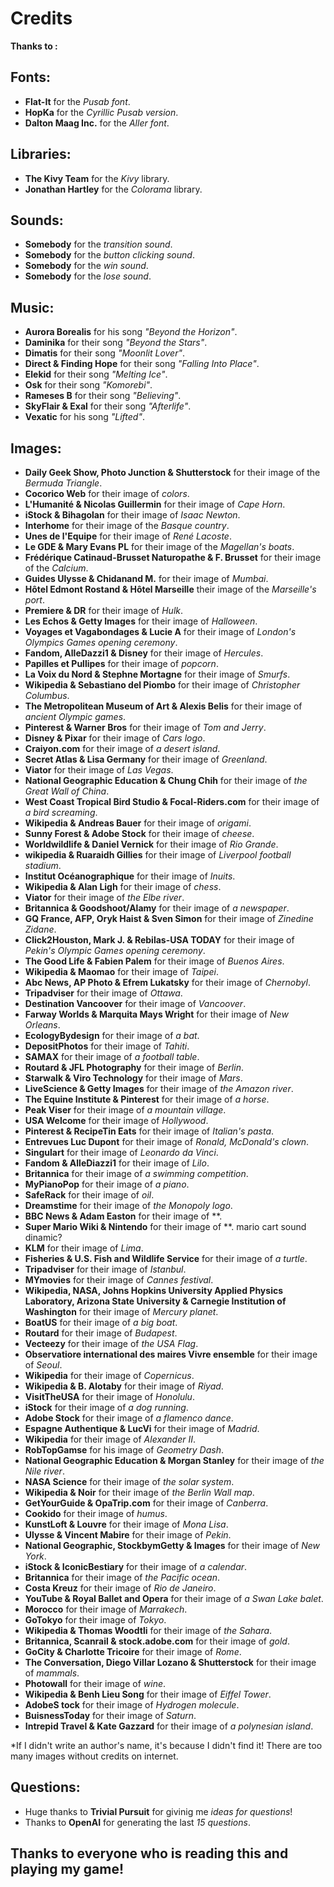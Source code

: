 # Credits

**Thanks to :**

## **Fonts:**

* **Flat-It** for the *Pusab font*.
* **HopKa** for the *Cyrillic Pusab version*.
* **Dalton Maag Inc.** for the *Aller font*.

## **Libraries:**

* **The Kivy Team** for the *Kivy* library.
* **Jonathan Hartley** for the *Colorama* library.

## **Sounds:**

* **Somebody** for the *transition sound*.
* **Somebody** for the *button clicking sound*.
* **Somebody** for the *win sound*.
* **Somebody** for the *lose sound*.

## **Music:**

* **Aurora Borealis** for his song *"Beyond the Horizon"*.
* **Daminika** for their song *"Beyond the Stars"*.
* **Dimatis** for their song *"Moonlit Lover"*.
* **Direct & Finding Hope** for their song *"Falling Into Place"*.
* **Elekid** for their song *"Melting Ice"*.
* **Osk** for their song *"Komorebi"*.
* **Rameses B** for their song *"Believing"*.
* **SkyFlair & Exal** for their song *"Afterlife"*.
* **Vexatic** for his song *"Lifted"*.

## **Images:**

* **Daily Geek Show, Photo Junction & Shutterstock** for their image of the *Bermuda Triangle*.
* **Cocorico Web** for their image of *colors*.
* **L'Humanité & Nicolas Guillermin** for their image of *Cape Horn*.
* **iStock & Bihagolan** for their image of *Isaac Newton*.
* **Interhome** for their image of the *Basque country*.
* **Unes de l'Equipe** for their image of *René Lacoste*.
* **Le GDE & Mary Evans PL** for their image of the *Magellan's boats*.
* **Frédérique Catinaud-Brusset Naturopathe & F. Brusset** for their image of the *Calcium*.
* **Guides Ulysse & Chidanand M.** for their image of *Mumbai*.
* **Hôtel Edmont Rostand & Hôtel Marseille** their image of the *Marseille's port*.
* **Premiere & DR** for their image of *Hulk*.
* **Les Echos & Getty Images** for their image of *Halloween*.
* **Voyages et Vagabondages & Lucie A** for their image of *London's Olympics Games opening ceremony*.
* **Fandom, AlleDazzi1 & Disney** for their image of *Hercules*.
* **Papilles et Pullipes** for their image of *popcorn*.
* **La Voix du Nord & Stephne Mortagne** for their image of *Smurfs*.
* **Wikipedia & Sebastiano del Piombo** for their image of *Christopher Columbus*.
* **The Metropolitean Museum of Art & Alexis Belis** for their image of *ancient Olympic games*.
* **Pinterest & Warner Bros** for their image of *Tom and Jerry*.
* **Disney & Pixar** for their image of *Cars logo*.
* **Craiyon.com** for their image of *a desert island*.
* **Secret Atlas & Lisa Germany** for their image of *Greenland*.
* **Viator** for their image of *Las Vegas*.
* **National Geographic Education & Chung Chih** for their image of *the Great Wall of China*.
* **West Coast Tropical Bird Studio & Focal-Riders.com** for their image of *a bird screaming*.
* **Wikipedia & Andreas Bauer** for their image of *origami*.
* **Sunny Forest & Adobe Stock** for their image of *cheese*.
* **Worldwildlife & Daniel Vernick** for their image of *Rio Grande*.
* **wikipedia & Ruaraidh Gillies** for their image of *Liverpool football stadium*.
* **Institut Océanographique** for their image of *Inuits*.
* **Wikipedia & Alan Ligh** for their image of *chess*.
* **Viator** for their image of *the Elbe river*.
* **Britannica & Goodshoot/Alamy** for their image of *a newspaper*.
* **GQ France, AFP, Oryk Haist & Sven Simon** for their image of *Zinedine Zidane*.
* **Click2Houston, Mark J. & Rebilas-USA TODAY** for their image of *Pekin's Olympic Games opening ceremony*.
* **The Good Life & Fabien Palem** for their image of *Buenos Aires*.
* **Wikipedia & Maomao** for their image of *Taipei*.
* **Abc News, AP Photo & Efrem Lukatsky** for their image of *Chernobyl*.
* **Tripadviser** for their image of *Ottawa*.
* **Destination Vancoover** for their image of *Vancoover*.
* **Farway Worlds & Marquita Mays Wright** for their image of *New Orleans*.
* **EcologyBydesign** for their image of *a bat*.
* **DepositPhotos** for their image of *Tahiti*.
* **SAMAX** for their image of *a football table*.
* **Routard & JFL Photography** for their image of *Berlin*.
* **Starwalk & Viro Technology** for their image of *Mars*.
* **LiveScience & Getty Images** for their image of *the Amazon river*.
* **The Equine Institute & Pinterest** for their image of *a horse*.
* **Peak Viser** for their image of *a mountain village*.
* **USA Welcome** for their image of *Hollywood*.
* **Pinterest & RecipeTin Eats** for their image of *Italian's pasta*.
* **Entrevues Luc Dupont** for their image of *Ronald, McDonald's clown*.
* **Singulart** for their image of *Leonardo da Vinci*.
* **Fandom & AlleDiazzi1** for their image of *Lilo*.
* **Britannica** for their image of *a swimming competition*.
* **MyPianoPop** for their image of *a piano*.
* **SafeRack** for their image of *oil*.
* **Dreamstime** for their image of *the Monopoly logo*.
* **BBC News & Adam Easton** for their image of **.
* **Super Mario Wiki & Nintendo** for their image of **.   mario cart sound dinamic?
* **KLM** for their image of *Lima*.
* **Fisheries & U.S. Fish and Wildlife Service** for their image of *a turtle*.
* **Tripadviser** for their image of *Istanbul*.
* **MYmovies** for their image of *Cannes festival*.
* **Wikipedia, NASA, Johns Hopkins University Applied Physics Laboratory, Arizona State University & Carnegie Institution of Washington** for their image of *Mercury planet*.
* **BoatUS** for their image of *a big boat*.
* **Routard** for their image of *Budapest*.
* **Vecteezy** for their image of *the USA Flag*.
* **Observatiore international des maires Vivre ensemble** for their image of *Seoul*.
* **Wikipedia** for their image of *Copernicus*.
* **Wikipedia & B. Alotaby** for their image of *Riyad*.
* **VisitTheUSA** for their image of *Honolulu*.
* **iStock** for their image of *a dog running*.
* **Adobe Stock** for their image of *a flamenco dance*.
* **Espagne Authentique & LucVi** for their image of *Madrid*.
* **Wikipedia** for their image of *Alexander II*.
* **RobTopGamse** for his image of *Geometry Dash*.
* **National Geographic Education & Morgan Stanley** for their image of *the Nile river*.
* **NASA Science** for their image of *the solar system*.
* **Wikipedia & Noir** for their image of *the Berlin Wall map*.
* **GetYourGuide & OpaTrip.com** for their image of *Canberra*.
* **Cookido** for their image of *humus*.
* **KunstLoft & Louvre** for their image of *Mona Lisa*.
* **Ulysse & Vincent Mabire** for their image of *Pekin*.
* **National Geographic, StockbymGetty & Images** for their image of *New York*.
* **iStock & IconicBestiary** for their image of *a calendar*.
* **Britannica** for their image of *the Pacific ocean*.
* **Costa Kreuz** for their image of *Rio de Janeiro*.
* **YouTube & Royal Ballet and Opera** for their image of *a Swan Lake balet*.
* **Morocco** for their image of *Marrakech*.
* **GoTokyo** for their image of *Tokyo*.
* **Wikipedia & Thomas Woodtli** for their image of *the Sahara*.
* **Britannica, Scanrail & stock.adobe.com** for their image of *gold*.
* **GoCity & Charlotte Tricoire** for their image of *Rome*.
* **The Conversation, Diego Villar Lozano & Shutterstock** for their image of *mammals*.
* **Photowall** for their image of *wine*.
* **Wikipedia & Benh Lieu Song** for their image of *Eiffel Tower*.
* **AdobeS  tock** for their image of *Hydrogen molecule*.
* **BuisnessToday** for their image of *Saturn*.
* **Intrepid Travel & Kate Gazzard** for their image of *a polynesian island*.

*If I didn't write an author's name, it's because I didn't find it! There are too many images without credits on internet.

## **Questions:**

* Huge thanks to **Trivial Pursuit** for givinig me *ideas for questions*!
* Thanks to **OpenAI** for generating the last *15 questions*.

## **Thanks to everyone who is reading this and playing my game!**
